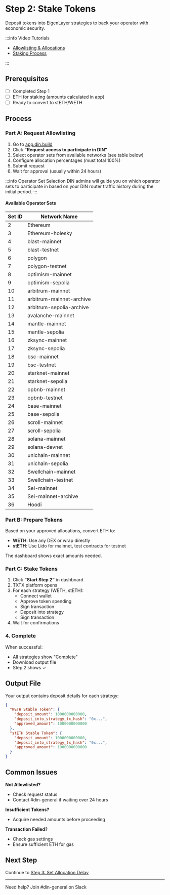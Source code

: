 # Step 2: Stake Tokens

Deposit tokens into EigenLayer strategies to back your operator with economic security.

:::info Video Tutorials

- [Allowlisting & Allocations](https://www.loom.com/share/39a6e731504749eca9b5dff11db9a038?sid=b0b0942c-e3ee-4635-87cf-61f785a9933f)
- [Staking Process](https://www.loom.com/share/871e1f969e664f73ae64f033d434ffce?sid=09ba1cf4-726b-4a44-8fd0-49f064edb364)

:::

## Prerequisites

- [ ] Completed Step 1
- [ ] ETH for staking (amounts calculated in app)
- [ ] Ready to convert to stETH/WETH

## Process

### Part A: Request Allowlisting

1. Go to [app.din.build](https://app.din.build)
2. Click **"Request access to participate in DIN"**
3. Select operator sets from available networks (see table below)
4. Configure allocation percentages (must total 100%)
5. Submit request
6. Wait for approval (usually within 24 hours)

:::info Operator Set Selection
DIN admins will guide you on which operator sets to participate in based on your DIN router traffic history during the initial period.
:::

#### Available Operator Sets

| Set ID | Network Name |
|--------|-------------|
| 2 | Ethereum |
| 3 | Ethereum-holesky |
| 4 | blast-mainnet |
| 5 | blast-testnet |
| 6 | polygon |
| 7 | polygon-testnet |
| 8 | optimism-mainnet |
| 9 | optimism-sepolia |
| 10 | arbitrum-mainnet |
| 11 | arbitrum-mainnet-archive |
| 12 | arbitrum-sepolia-archive |
| 13 | avalanche-mainnet |
| 14 | mantle-mainnet |
| 15 | mantle-sepolia |
| 16 | zksync-mainnet |
| 17 | zksync-sepolia |
| 18 | bsc-mainnet |
| 19 | bsc-testnet |
| 20 | starknet-mainnet |
| 21 | starknet-sepolia |
| 22 | opbnb-mainnet |
| 23 | opbnb-testnet |
| 24 | base-mainnet |
| 25 | base-sepolia |
| 26 | scroll-mainnet |
| 27 | scroll-sepolia |
| 28 | solana-mainnet |
| 29 | solana-devnet |
| 30 | unichain-mainnet |
| 31 | unichain-sepolia |
| 32 | Swellchain-mainnet |
| 33 | Swellchain-testnet |
| 34 | Sei-mainnet |
| 35 | Sei-mainnet-archive |
| 36 | Hoodi |

### Part B: Prepare Tokens

Based on your approved allocations, convert ETH to:

- **WETH**: Use any DEX or wrap directly
- **stETH**: Use Lido for mainnet, test contracts for testnet

The dashboard shows exact amounts needed.

### Part C: Stake Tokens

1. Click **"Start Step 2"** in dashboard
2. TXTX platform opens
3. For each strategy (WETH, stETH):
   - Connect wallet
   - Approve token spending
   - Sign transaction
   - Deposit into strategy
   - Sign transaction
4. Wait for confirmations

### 4. Complete

When successful:

- All strategies show "Complete"
- Download output file
- Step 2 shows ✓

## Output File

Your output contains deposit details for each strategy:

```json
{
  "WETH Stable Token": {
    "deposit_amount": 1000000000000,
    "deposit_into_strategy_tx_hash": "0x...",
    "approved_amount": 1000000000000
  },
  "stETH Stable Token": {
    "deposit_amount": 1000000000000,
    "deposit_into_strategy_tx_hash": "0x...",
    "approved_amount": 1000000000000
  }
}
```

## Common Issues

**Not Allowlisted?**

- Check request status
- Contact #din-general if waiting over 24 hours

**Insufficient Tokens?**

- Acquire needed amounts before proceeding

**Transaction Failed?**

- Check gas settings
- Ensure sufficient ETH for gas

## Next Step

Continue to [Step 3: Set Allocation Delay](./step-3-allocation-delay.md)

---

Need help? Join #din-general on Slack
